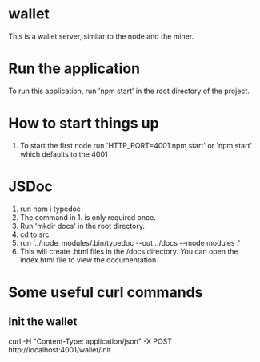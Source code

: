 # wallet
This is a wallet server, similar to the node and the miner.

# Run the application
To run this application, run 'npm start' in the root directory of the project.

# How to start things up
1. To start the first node run 'HTTP_PORT=4001 npm start' or 'npm start' which defaults 
    to the 4001

# JSDoc
1. run npm i typedoc
2. The command in 1. is only required once.
3. Run 'mkdir docs' in the root directory.
4. cd to src
5. run '../node_modules/.bin/typedoc --out ../docs --mode modules .'
6. This will create .html files in the /docs directory.  You can open the index.html file to view the documentation

# Some useful curl commands

## Init the wallet
curl -H "Content-Type: application/json" -X POST http://localhost:4001/wallet/init